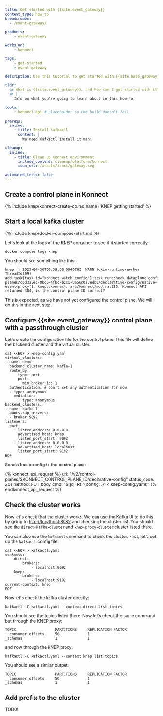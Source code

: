 ```yaml
---
title: Get started with {{site.event_gateway}}
content_type: how_to
breadcrumbs:
  - /event-gateway/

products:
    - event-gateway

works_on:
    - konnect

tags:
    - get-started
    - event-gateway

description: Use this tutorial to get started with {{site.base_gateway}}.

tldr: 
  q: What is {{site.event_gateway}}, and how can I get started with it?
  a: | 
    Info on what you're going to learn about in this how-to 

tools:
    - konnect-api # placeholder so the build doesn't fail
  
prereqs:
  inline:
    - title: Install kafkactl
      content: |
        We need Kafkactl install it man!

cleanup:
  inline:
    - title: Clean up Konnect environment
      include_content: cleanup/platform/konnect
      icon_url: /assets/icons/gateway.svg

automated_tests: false
---
```


## Create a control plane in Konnect

{% include knep/konnect-create-cp.md name='KNEP getting started' %}

## Start a local kafka cluster

{% include knep/docker-compose-start.md %}

Let's look at the logs of the KNEP container to see if it started correctly:
```shell
docker compose logs knep
```

You should see something like this:
```
knep  | 2025-04-30T08:59:58.004076Z  WARN tokio-runtime-worker ThreadId(09) add_task{task_id="konnect_watch_config"}:task_run:check_dataplane_config{cp_config_url="/v2/control-planes/c6d325ec-0bd6-4fbc-b2c1-6a56c0a3edb0/declarative-config/native-event-proxy"}: knep::konnect: src/konnect/mod.rs:218: Konnect API returned 404, is the control plane ID correct?
```

This is expected, as we have not yet configured the control plane. We will do this in the next step.

## Configure {{site.event_gateway}} control plane with a passthrough cluster 

Let's create the configuration file for the control plane. This file will define the backend cluster and the virtual cluster.
```shell
cat <<EOF > knep-config.yaml
virtual_clusters:
- name: demo
  backend_cluster_name: kafka-1
  route_by:
      type: port
      port:
        min_broker_id: 1
  authentication: # don't set any authentication for now 
  - type: anonymous
    mediation:
        type: anonymous
backend_clusters:
- name: kafka-1 
  bootstrap_servers:
  - broker:9092 
listeners:
  port:
    - listen_address: 0.0.0.0
      advertised_host: knep
      listen_port_start: 9092
    - listen_address: 0.0.0.0
      advertised_host: localhost
      listen_port_start: 9192
EOF
```

Send a basic config to the control plane:

<!--vale off-->
{% konnect_api_request %}
url: "/v2/control-planes/$KONNECT_CONTROL_PLANE_ID/declarative-config"
status_code: 201
method: PUT
body_cmd: "$(jq -Rs '{config: .}' < knep-config.yaml)"
{% endkonnect_api_request %}
<!--vale on-->


## Check the cluster works

Now let's check that the cluster works. We can use the Kafka UI to do this by going to [http://localhost:8082](http://localhost:8082) and checking the cluster list. You should see the `direct-kafka-cluster` and `knep-proxy-cluster` cluster listed there.

You can also use the `kafkactl` command to check the cluster. First, let's set up the `kafkactl` config file:
```shell
cat <<EOF > kafkactl.yaml
contexts:
    direct:
        brokers:
            - localhost:9092
    knep:
        brokers:
            - localhost:9192
current-context: knep
EOF
```

Now let's check the kafka cluster directly:
```shell
kafkactl -C kafkactl.yaml --context direct list topics
```

You should see the topics listed there. Now let's check the same command but through the KNEP proxy:
```shell
TOPIC                  PARTITIONS     REPLICATION FACTOR
__consumer_offsets     50             1
_schemas               1              1
```

and now through the KNEP proxy:
```shell
kafkactl -C kafkactl.yaml --context knep list topics
```

You should see a similar output:
```shell
TOPIC                  PARTITIONS     REPLICATION FACTOR
__consumer_offsets     50             1
_schemas               1              1
```

## Add prefix to the cluster 

TODO!